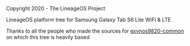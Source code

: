 Copyright 2020 - The LineageOS Project  
  
LineageOS platform tree for Samsung Galaxy Tab S6 Lite WiFi & LTE  
  
Thanks to all the people who made the sources for [exynos9820-common](https://github.com/whatawurst/android_device_samsung_exynos9820-common) on which this tree is heavily based  
